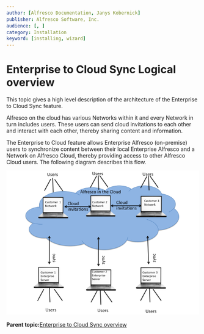 ```yaml
---
author: [Alfresco Documentation, Janys Kobernick]
publisher: Alfresco Software, Inc.
audience: [, ]
category: Installation
keyword: [installing, wizard]
---
```


# Enterprise to Cloud Sync Logical overview

This topic gives a high level description of the architecture of the Enterprise to Cloud Sync feature.

Alfresco on the cloud has various Networks within it and every Network in turn includes users. These users can send cloud invitations to each other and interact with each other, thereby sharing content and information.

The Enterprise to Cloud feature allows Enterprise Alfresco \(on-premise\) users to synchronize content between their local Enterprise Alfresco and a Network on Alfresco Cloud, thereby providing access to other Alfresco Cloud users. The following diagram describes this flow.

![](../images/cloud-sync-arch-overview.png)

**Parent topic:**[Enterprise to Cloud Sync overview](../concepts/cloud_sync_overview.md)

